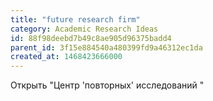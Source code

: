 ```yaml
---
title: "future research firm"
category: Academic Research Ideas
id: 88f98deebd7b49c8ae905d96375badd4
parent_id: 3f15e884540a480399fd9a46312ec1da
created_at: 1468423666000
---
```


Открыть "Центр 'повторных' исследований "
                